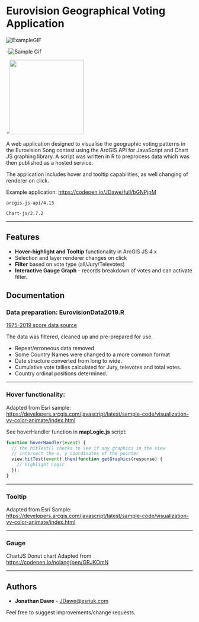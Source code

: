 # Eurovision Geographical Voting Application

![ExampleGIF](http://g.recordit.co/W6H3IpFkLh.gif)

-![Sample Gif](http://i.imgur.com/______.gif)

+<img src="/W6H3IpFkLh.gif?raw=true" width="200px">

A web application designed to visualise the geographic voting patterns in the Eurovision Song contest using the ArcGIS API for JavaScript and Chart JS graphing library. A script was written in R to preprocess data which was then published as a hosted service.

The application includes hover and tooltip capabilities, as well changing of renderer on click.

Example application:
https://codepen.io/JDawe/full/bGNPjpM

```
arcgis-js-api/4.13
```

```
Chart-js/2.7.2
```

---

## Features

- **Hover-highlight and Tooltip** functionality in ArcGIS JS 4.x
- Selection and layer renderer changes on click
- **Filter** based on vote type (all/Jury/Televotes)
- **Interactive Gauge Graph** - records breakdown of votes and can activate filter.

## Documentation

### Data preparation: **EurovisionData2019.R**

<a href="https://data.world/datagraver/eurovision-song-contest-scores-1975-2019 " target="_blank">1975-2019 score data source</a>

The data was filtered, cleaned up and pre-prepared for use.

- Repeat/erroneous data removed
- Some Country Names were changed to a more common format
- Date structure converted from long to wide.
- Cumulative vote tallies calculated for Jury, televotes and total votes.
- Country ordinal positions determined.

---

### Hover functionality:

Adapted from Esri sample: https://developers.arcgis.com/javascript/latest/sample-code/visualization-vv-color-animate/index.html

See hoverHandler function in **mapLogic.js** script:

```javascript
function hoverHandler(event) {
  // the hitTest() checks to see if any graphics in the view
  // intersect the x, y coordinates of the pointer
  view.hitTest(event).then(function getGraphics(response) {
    // highlight Logic
  });
}
```

---

### Tooltip

Adapted from Esri Sample: https://developers.arcgis.com/javascript/latest/sample-code/visualization-vv-color-animate/index.html

---

### Gauge

ChartJS Donut chart Adapted from https://codepen.io/nolang/pen/GRJKOmN

---

## Authors

- **Jonathan Dawe** - JDawe@esriuk.com

Feel free to suggest improvements/change requests.
